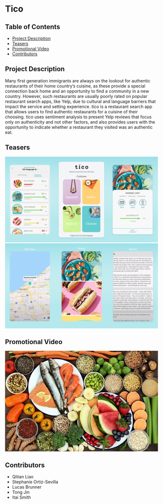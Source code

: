 # Tico 

## Table of Contents
- [Project Description](#Project-Description)
- [Teasers](#Teasers)
- [Promotional Video](#Promotional-Video)
- [Contributors](#Contributors)


## Project Description
Many first generation immigrants are always on the lookout for authentic restaurants of their home country’s cuisine, as these provide a special connection back home and an opportunity to find a community in a new country. However, such restaurants are usually poorly rated on popular restaurant search apps, like Yelp, due to cultural and language barriers that impact the service and setting experience. tíco is a restaurant search app that allows users to find authentic restaurants for a cuisine of their choosing. tíco uses sentiment analysis to present Yelp reviews that focus only on authenticity and not other factors, and also provides users with the opportunity to indicate whether a restaurant they visited was an authentic eat.

## Teasers 
<img src = "images/tico.png"> 
<img src = "images/tico2.png">

## Promotional Video
[![Watch the video](images/front.png)](https://www.youtube.com/watch?v=EjNcG3aCmRc)


## Contributors  
- Qitian Liao
- Stephanie Ortiz-Sevilla
- Lucas Brunner
- Tong Jin 
- Itai Smith




